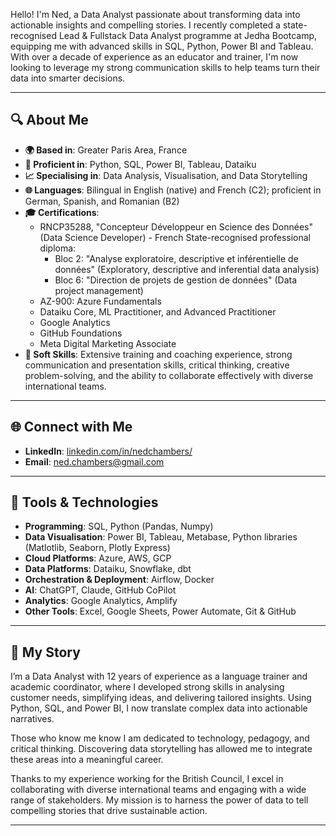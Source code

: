 Hello! I'm Ned, a Data Analyst passionate about transforming data into actionable insights and compelling stories. I recently completed a state-recognised Lead & Fullstack Data Analyst programme at Jedha Bootcamp, equipping me with advanced skills in SQL, Python, Power BI and Tableau. With over a decade of experience as an educator and trainer, I'm now looking to leverage my strong communication skills to help teams turn their data into smarter decisions.

---

## 🔍 About Me

- **🌍 Based in**: Greater Paris Area, France
- **🔢 Proficient in**: Python, SQL, Power BI, Tableau, Dataiku
- **📈 Specialising in**: Data Analysis, Visualisation, and Data Storytelling
- **🌐 Languages**: Bilingual in English (native) and French (C2); proficient in German, Spanish, and Romanian (B2)
- **🎓 Certifications**:
  - RNCP35288, "Concepteur Développeur en Science des Données" (Data Science Developer) - French State-recognised professional diploma:
    - Bloc 2: "Analyse exploratoire, descriptive et inférentielle de données" (Exploratory, descriptive and inferential data analysis)
    - Bloc 6: "Direction de projets de gestion de données" (Data project management)
  - AZ-900: Azure Fundamentals
  - Dataiku Core, ML Practitioner, and Advanced Practitioner
  - Google Analytics
  - GitHub Foundations
  - Meta Digital Marketing Associate
- **🌟 Soft Skills**: Extensive training and coaching experience, strong communication and presentation skills, critical thinking, creative problem-solving, and the ability to collaborate effectively with diverse international teams.

---

## 🌐 Connect with Me

- **LinkedIn**: [linkedin.com/in/nedchambers/](https://www.linkedin.com/in/nedchambers/)
- **Email**: [ned.chambers@gmail.com](ned.chambers@gmail.com)

---

## 🔨 Tools & Technologies

- **Programming**: SQL, Python (Pandas, Numpy)
- **Data Visualisation**: Power BI, Tableau, Metabase, Python libraries (Matlotlib, Seaborn, Plotly Express)
- **Cloud Platforms**: Azure, AWS, GCP
- **Data Platforms**: Dataiku, Snowflake, dbt
- **Orchestration & Deployment**: Airflow, Docker
- **AI**: ChatGPT, Claude, GitHub CoPilot
- **Analytics**: Google Analytics, Amplify
- **Other Tools**: Excel, Google Sheets, Power Automate, Git & GitHub

---

## 📝 My Story

I’m a Data Analyst with 12 years of experience as a language trainer and academic coordinator, where I developed strong skills in analysing customer needs, simplifying ideas, and delivering tailored insights. Using Python, SQL, and Power BI, I now translate complex data into actionable narratives.

Those who know me know I am dedicated to technology, pedagogy, and critical thinking. Discovering data storytelling has allowed me to integrate these areas into a meaningful career.

Thanks to my experience working for the British Council, I excel in collaborating with diverse international teams and engaging with a wide range of stakeholders. My mission is to harness the power of data to tell compelling stories that drive sustainable action.

---
